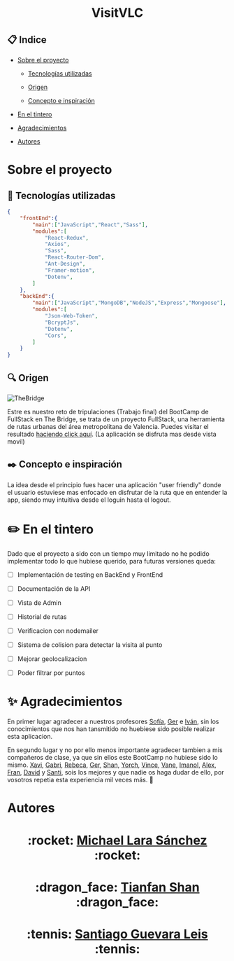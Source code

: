 <h1 align=center > VisitVLC </h1> 

 ## :clipboard: Indice 

 - [Sobre el proyecto](#sobre-el-proyecto)

    - [Tecnologías utilizadas](#wrench-tecnologías-utilizadas)

    - [Origen](#mag-origen)

    - [Concepto e inspiración](#blacknib-concepto-e-inspiración)

- [En el tintero](#pencil2-en-el-tintero)

- [Agradecimientos](#sparkles-agradecimientos)

- [Autores](#autores)

# Sobre el proyecto

## :wrench: Tecnologías utilizadas

```JSON
{
    "frontEnd":{
        "main":["JavaScript","React","Sass"],
        "modules":[
            "React-Redux",
            "Axios",
            "Sass",
            "React-Router-Dom",
            "Ant-Design",
            "Framer-motion",
            "Dotenv",
        ]
    },
    "backEnd":{
        "main":["JavaScript","MongoDB","NodeJS","Express","Mongoose"],
        "modules":[
            "Json-Web-Token",
            "BcryptJs",
            "Dotenv",
            "Cors",
        ]
    }
}
```

## :mag: Origen

![TheBridge](https://uploads-ssl.webflow.com/60780bff57ddc42a6adc1d7e/607eeb4b0517b6659206c10f_thebridgelogo.svg)

Estre es nuestro reto de tripulaciones (Trabajo final) del BootCamp de FullStack en The Bridge, se trata de un proyecto FullStack, una herramienta de rutas urbanas del área metropolitana de Valencia. Puedes visitar el resultado [haciendo click aquí](https://visit-vlc.vercel.app/). (La aplicación se disfruta mas desde vista movil)

## :black_nib: Concepto e inspiración

La idea desde el principio fues hacer una aplicación "user friendly" donde el usuario estuviese mas enfocado en disfrutar de la ruta que en entender la app, siendo muy intuitiva desde el loguin hasta el logout.

# :pencil2: En el tintero

Dado que el proyecto a sido con un tiempo muy limitado no he podido implementar todo lo que hubiese querido, para futuras versiones queda:

- [ ] Implementación de testing en BackEnd y FrontEnd

- [ ] Documentación de la API

- [ ] Vista de Admin

- [ ] Historial de rutas

- [ ] Verificacion con nodemailer

- [ ] Sistema de colision para detectar la visita al punto

- [ ] Mejorar geolocalizacion

- [ ] Poder filtrar por puntos

# :sparkles: Agradecimientos

En primer lugar agradecer a nuestros profesores [Sofía](https://github.com/SofiaPinilla), [Ger](https://github.com/GeerDev) e [Iván](https://github.com/ivanpuebla10), sin los conocimientos que nos han tansmitido no huebiese sido posible realizar esta aplicacion.

En segundo lugar y no por ello menos importante agradecer tambien a mis compañeros de clase, ya que sin ellos este BootCamp no hubiese sido lo mismo. [Xavi](https://github.com/xavi-mat), [Gabri](https://github.com/Gabo-Tech), [Rebeca](https://github.com/RebecaASuesta), [Ger](https://github.com/Molerog), [Shan](https://github.com/tianfanshan), [Yorch](https://github.com/Yorch82), [Vince](https://github.com/Vincecoorp21), [Vane](https://github.com/vaneebg), [Imanol](https://github.com/Imi21), [Alex](https://github.com/alextebbitt), [Fran](https://github.com/franpd8), [David](https://github.com/Dubesor22) y [Santi](https://github.com/Santiremix), sois los mejores y que nadie os haga dudar de ello, por vosotros repetia esta experiencia mil veces más. :green_heart:

# Autores

<h1 align=center > :rocket: <a href='https://github.com/MrSetOne'>Michael Lara Sánchez</a> :rocket: </h1>
<h1 align=center > :dragon_face: <a href='https://github.com/tianfanshan'>Tianfan Shan</a> :dragon_face: </h1>
<h1 align=center > :tennis: <a href='https://github.com/Santiremix'>Santiago Guevara Leis</a> :tennis: </h1>